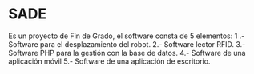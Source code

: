 # SADE
Es un proyecto de Fin de Grado, el software consta de 5 elementos:
 1 .- Software para el desplazamiento del robot.
 2.- Software lector RFID.
 3.- Software PHP para la gestión con la base de datos.
 4.- Software de una aplicación móvil
 5.- Software de una aplicación de escritorio.
 

 

